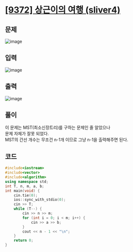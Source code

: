 # [[9372] 상근이의 여행 (sliver4)](https://www.acmicpc.net/problem/9372)
## 문제
![image](https://github.com/daehan-86/baekjoon_study_with_cpp/assets/78295295/b493f3ea-4ce6-42d7-a687-e7d276949c23)
## 입력
![image](https://github.com/daehan-86/baekjoon_study_with_cpp/assets/78295295/45e0f4aa-4da7-40e6-b33a-ec04c98df1af)
## 출력
![image](https://github.com/daehan-86/baekjoon_study_with_cpp/assets/78295295/b4039e43-920e-44a5-a229-e67e4ba13d48)
## 풀이
이 문제는 MST(최소신장트리)를 구하는 문제인 줄 알았으나  
문제 자체가 잘못 되었다.  
MST의 간선 개수는 무조건 n-1개 이므로 그냥 n-1을 출력해주면 된다.  
## 코드
```cpp
#include<iostream>
#include<vector>
#include<algorithm>
using namespace std;
int T, n, m, a, b;
int main(void) {
	cin.tie(0);
	ios::sync_with_stdio(0);
	cin >> T;
	while (T--) {
		cin >> n >> m;
		for (int i = 0; i < m; i++) {
			cin >> a >> b;
		}
		cout << n - 1 << "\n";
	}
	return 0;
}
```

